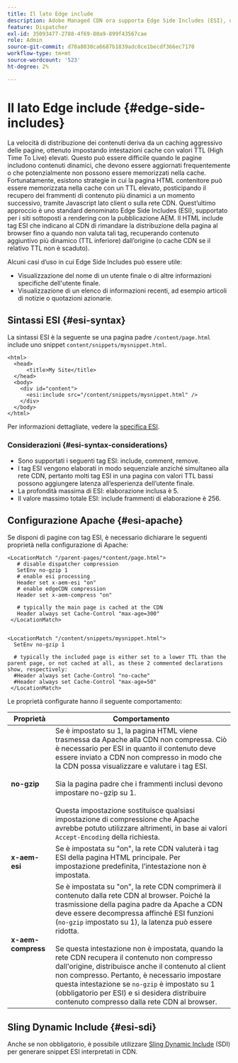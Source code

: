 ```yaml
---
title: Il lato Edge include
description: Adobe Managed CDN ora supporta Edge Side Includes (ESI), un linguaggio di markup per l’assembly di contenuti web dinamici a livello perimetrale.
feature: Dispatcher
exl-id: 35093477-2788-4f69-80a9-899f43567cae
role: Admin
source-git-commit: d70a8030ca6687b1839adc0ce1becdf366ec7170
workflow-type: tm+mt
source-wordcount: '523'
ht-degree: 2%

---
```


# Il lato Edge include {#edge-side-includes}

La velocità di distribuzione dei contenuti deriva da un caching aggressivo delle pagine, ottenuto impostando intestazioni cache con valori TTL (High Time To Live) elevati. Questo può essere difficile quando le pagine includono contenuti dinamici, che devono essere aggiornati frequentemente o che potenzialmente non possono essere memorizzati nella cache. Fortunatamente, esistono strategie in cui la pagina HTML contenitore può essere memorizzata nella cache con un TTL elevato, posticipando il recupero dei frammenti di contenuto più dinamici a un momento successivo, tramite Javascript lato client o sulla rete CDN. Quest’ultimo approccio è uno standard denominato Edge Side Includes (ESI), supportato per i siti sottoposti a rendering con la pubblicazione AEM. Il HTML include tag ESI che indicano al CDN di rimandare la distribuzione della pagina al browser fino a quando non valuta tali tag, recuperando contenuto aggiuntivo più dinamico (TTL inferiore) dall’origine (o cache CDN se il relativo TTL non è scaduto).

Alcuni casi d’uso in cui Edge Side Includes può essere utile:

* Visualizzazione del nome di un utente finale o di altre informazioni specifiche dell&#39;utente finale.
* Visualizzazione di un elenco di informazioni recenti, ad esempio articoli di notizie o quotazioni azionarie.

## Sintassi ESI {#esi-syntax}

La sintassi ESI è la seguente se una pagina padre `/content/page.html` include uno snippet `content/snippets/mysnippet.html`.

```
<html>
  <head>
      <title>My Site</title>
  </head>
  <body>
    <div id="content">
      <esi:include src="/content/snippets/mysnippet.html" />
    </div>
  </body>
</html>
```

Per informazioni dettagliate, vedere la [specifica ESI](https://www.w3.org/TR/esi-lang/).

### Considerazioni {#esi-syntax-considerations}

* Sono supportati i seguenti tag ESI: include, comment, remove.
* I tag ESI vengono elaborati in modo sequenziale anziché simultaneo alla rete CDN, pertanto molti tag ESI in una pagina con valori TTL bassi possono aggiungere latenza all’esperienza dell’utente finale.
* La profondità massima di ESI: elaborazione inclusa è 5.
* Il valore massimo totale ESI: include frammenti di elaborazione è 256.


## Configurazione Apache {#esi-apache}

Se disponi di pagine con tag ESI, è necessario dichiarare le seguenti proprietà nella configurazione di Apache:

```
<LocationMatch "/parent-pages/*content/page.html">
   # disable dispatcher compression
   SetEnv no-gzip 1
   # enable esi processing 
   Header set x-aem-esi "on"
   # enable edgeCDN compression
   Header set x-aem-compress "on"

   # typically the main page is cached at the CDN
   Header always set Cache-Control "max-age=300"
 </LocationMatch>


<LocationMatch "/content/snippets/mysnippet.html">
  SetEnv no-gzip 1

  # typically the included page is either set to a lower TTL than the parent page, or not cached at all, as these 2 commented declarations show, respectively:
  #Header always set Cache-Control "no-cache"
  #Header always set Cache-Control "max-age=50"
 </LocationMatch> 
```

Le proprietà configurate hanno il seguente comportamento:

| Proprietà | Comportamento |
|-----------|--------------------------|
| **no-gzip** | Se è impostato su 1, la pagina HTML viene trasmessa da Apache alla CDN non compressa. Ciò è necessario per ESI in quanto il contenuto deve essere inviato a CDN non compresso in modo che la CDN possa visualizzare e valutare i tag ESI.<br/><br/>Sia la pagina padre che i frammenti inclusi devono impostare no-gzip su 1.<br/><br/>Questa impostazione sostituisce qualsiasi impostazione di compressione che Apache avrebbe potuto utilizzare altrimenti, in base ai valori `Accept-Encoding` della richiesta. |
| **x-aem-esi** | Se è impostata su &quot;on&quot;, la rete CDN valuterà i tag ESI della pagina HTML principale.  Per impostazione predefinita, l’intestazione non è impostata. |
| **x-aem-compress** | Se è impostata su &quot;on&quot;, la rete CDN comprimerà il contenuto dalla rete CDN al browser. Poiché la trasmissione della pagina padre da Apache a CDN deve essere decompressa affinché ESI funzioni (`no-gzip` impostato su 1), la latenza può essere ridotta.<br/><br/>Se questa intestazione non è impostata, quando la rete CDN recupera il contenuto non compresso dall&#39;origine, distribuisce anche il contenuto al client non compresso. Pertanto, è necessario impostare questa intestazione se `no-gzip` è impostato su 1 (obbligatorio per ESI) e si desidera distribuire contenuto compresso dalla rete CDN al browser. |

## Sling Dynamic Include {#esi-sdi}

Anche se non obbligatorio, è possibile utilizzare [Sling Dynamic Include](https://sling.apache.org/documentation/bundles/dynamic-includes.html) (SDI) per generare snippet ESI interpretati in CDN.
